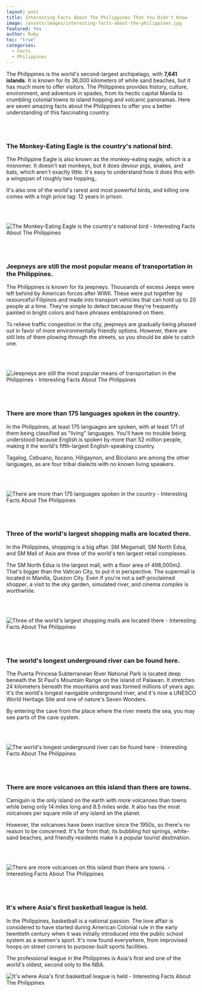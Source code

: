 ```yaml
---
layout: post
title: Interesting Facts About The Philippines That You Didn't Know
image: /assets/images/interesting-facts-about-the-philippines.jpg
featured: Yes
author: Ruby
toc: "true"
categories:
  - Facts
  - Philippines
---
```

The Philippines is the world's second-largest archipelago, with **7,641 islands**. It is known for its 36,000 kilometers of white sand beaches, but it has much more to offer visitors. The Philippines provides history, culture, environment, and adventure in spades, from its hectic capital Manila to crumbling colonial towns to island hopping and volcanic panoramas. Here are seven amazing facts about the Philippines to offer you a better understanding of this fascinating country.

<br/><br/>

### **The Monkey-Eating Eagle is the country's national bird.**

The Philippine Eagle is also known as the monkey-eating eagle, which is a misnomer. It doesn't eat monkeys, but it does devour pigs, snakes, and bats, which aren't exactly little. It's easy to understand how it does this with a wingspan of roughly two hopping,.

It's also one of the world's rarest and most powerful birds, and killing one comes with a high price tag: 12 years in prison.

<br/><br/>

![The Monkey-Eating Eagle is the country's national bird - Interesting Facts About The Philippines](/assets/images/the-monkey-eating-eagle-is-the-country-s-national-bird.jpg)

<br/><br/>

### **Jeepneys are still the most popular means of transportation in the Philippines.**

The Philippines is known for its jeepneys. Thousands of excess Jeeps were left behind by American forces after WWII. These were put together by resourceful Filipinos and made into transport vehicles that can hold up to 20 people at a time. They're simple to detect because they're frequently painted in bright colors and have phrases emblazoned on them.

To relieve traffic congestion in the city, jeepneys are gradually being phased out in favor of more environmentally friendly options. However, there are still lots of them plowing through the streets, so you should be able to catch one.

<br/><br/>

![Jeepneys are still the most popular means of transportation in the Philippines - Interesting Facts About The Philippines](/assets/images/jeepneys-are-still-the-most-popular-means-of-transportation-in-the-philippines.jpg)

<br/><br/>

### **There are more than 175 languages spoken in the country.**

In the Philippines, at least 175 languages are spoken, with at least 171 of them being classified as "living" languages. You'll have no trouble being understood because English is spoken by more than 52 million people, making it the world's fifth-largest English-speaking country.

Tagalog, Cebuano, Ilocano, Hiligaynon, and Bicolano are among the other languages, as are four tribal dialects with no known living speakers.

<br/><br/>

![There are more than 175 languages spoken in the country - Interesting Facts About The Philippines](/assets/images/there-are-more-than-175-languages-spoken-in-the-country.jpg)

<br/><br/>

### **Three of the world's largest shopping malls are located there.**

In the Philippines, shopping is a big affair. SM Megamall, SM North Edsa, and SM Mall of Asia are three of the world's ten largest retail complexes.

The SM North Edsa is the largest mall, with a floor area of 498,000m2. That's bigger than the Vatican City, to put it in perspective. The supermall is located in Manilla, Quezon City. Even if you're not a self-proclaimed shopper, a visit to the sky garden, simulated river, and cinema complex is worthwhile.

<br/><br/>

![Three of the world's largest shopping malls are located there - Interesting Facts About The Philippines](/assets/images/three-of-the-world-s-largest-shopping-malls-are-located-there.jpg)

<br/><br/>

### **The world's longest underground river can be found here.**

The Puerta Princesa Subterranean River National Park is located deep beneath the St Paul's Mountain Range on the island of Palawan. It stretches 24 kilometers beneath the mountains and was formed millions of years ago. It's the world's longest navigable underground river, and it's now a UNESCO World Heritage Site and one of nature's Seven Wonders.

By entering the cave from the place where the river meets the sea, you may see parts of the cave system.

<br/><br/>

![The world's longest underground river can be found here - Interesting Facts About The Philippines](/assets/images/the-world-s-longest-underground-river-can-be-found-here.jpg)

<br/><br/>

### **There are more volcanoes on this island than there are towns.**

Camiguin is the only island on the earth with more volcanoes than towns while being only 14 miles long and 8.5 miles wide. It also has the most volcanoes per square mile of any island on the planet.

However, the volcanoes have been inactive since the 1950s, so there's no reason to be concerned. It's far from that; its bubbling hot springs, white-sand beaches, and friendly residents make it a popular tourist destination.

<br/><br/>

![There are more volcanoes on this island than there are towns. - Interesting Facts About The Philippines](/assets/images/there-are-more-volcanoes-on-this-island-than-there-are-towns.jpg)

<br/><br/>

### **It's where Asia's first basketball league is held.**

In the Philippines, basketball is a national passion. The love affair is considered to have started during American Colonial rule in the early twentieth century when it was initially introduced into the public school system as a women's sport. It's now found everywhere, from improvised hoops on street corners to purpose-built sports facilities.

The professional league in the Philippines is Asia's first and one of the world's oldest, second only to the NBA.

![It's where Asia's first basketball league is held - Interesting Facts About The Philippines](/assets/images/its-where-asia-s-first-basketball-league-is-held.jpg)

<br/><br/><br/><br/>